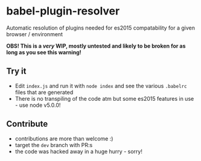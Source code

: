 # babel-plugin-resolver
Automatic resolution of plugins needed for es2015 compatability for a given browser / environment

**OBS! This is a *very* WIP, mostly untested and likely to be broken for as long as you see this warning!**

## Try it
* Edit `index.js` and run it with `node index` and see the various `.babelrc` files that are generated
* There is no transpiling of the code atm but some es2015 features in use - use node v5.0.0!

## Contribute
* contributions are more than welcome :)
* target the `dev` branch with PR:s
* the code was hacked away in a huge hurry - sorry!
